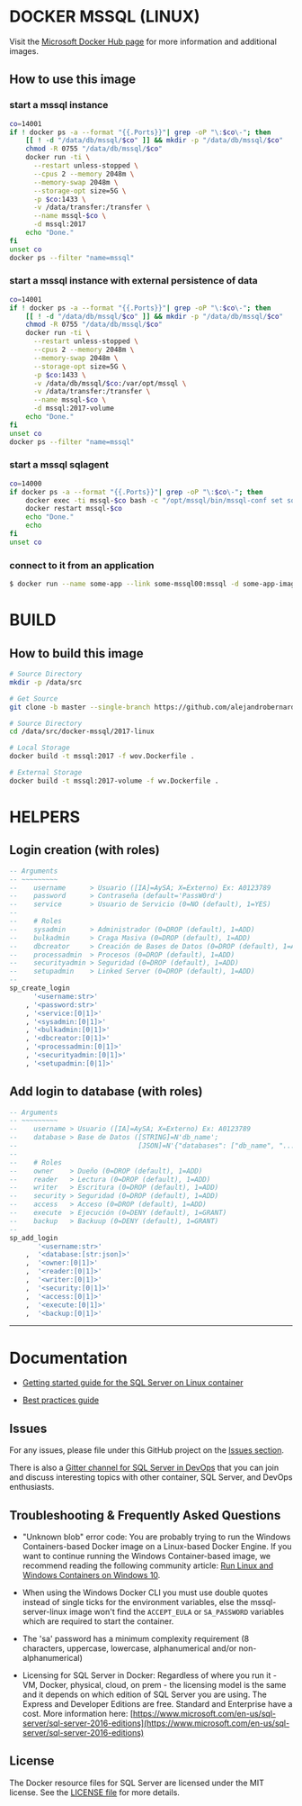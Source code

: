 # DOCKER MSSQL (LINUX)

Visit the [Microsoft Docker Hub page](https://hub.docker.com/u/microsoft) for more information and additional images.

## How to use this image

### start a mssql instance

```bash
co=14001
if ! docker ps -a --format "{{.Ports}}"| grep -oP "\:$co\-"; then
    [[ ! -d "/data/db/mssql/$co" ]] && mkdir -p "/data/db/mssql/$co"
    chmod -R 0755 "/data/db/mssql/$co"
    docker run -ti \
      --restart unless-stopped \
      --cpus 2 --memory 2048m \
      --memory-swap 2048m \
      --storage-opt size=5G \
      -p $co:1433 \
      -v /data/transfer:/transfer \
      --name mssql-$co \
      -d mssql:2017
    echo "Done."
fi
unset co
docker ps --filter "name=mssql"
```

### start a mssql instance with external persistence of data

```bash
co=14001
if ! docker ps -a --format "{{.Ports}}"| grep -oP "\:$co\-"; then
    [[ ! -d "/data/db/mssql/$co" ]] && mkdir -p "/data/db/mssql/$co"
    chmod -R 0755 "/data/db/mssql/$co"
    docker run -ti \
      --restart unless-stopped \
      --cpus 2 --memory 2048m \
      --memory-swap 2048m \
      --storage-opt size=5G \
      -p $co:1433 \
      -v /data/db/mssql/$co:/var/opt/mssql \
      -v /data/transfer:/transfer \
      --name mssql-$co \
      -d mssql:2017-volume
    echo "Done."
fi
unset co
docker ps --filter "name=mssql"
```

### start a mssql sqlagent

```bash
co=14000
if docker ps -a --format "{{.Ports}}"| grep -oP "\:$co\-"; then
    docker exec -ti mssql-$co bash -c "/opt/mssql/bin/mssql-conf set sqlagent.enabled true"
    docker restart mssql-$co
    echo "Done."
    echo
fi
unset co
```

### connect to it from an application

```bash
$ docker run --name some-app --link some-mssql00:mssql -d some-app-image:latest
```

# BUILD

## How to build this image

```bash
# Source Directory
mkdir -p /data/src

# Get Source
git clone -b master --single-branch https://github.com/alejandrobernardis/docker-mssql.git /data/src/docker-mssql

# Source Directory
cd /data/src/docker-mssql/2017-linux

# Local Storage
docker build -t mssql:2017 -f wov.Dockerfile .

# External Storage
docker build -t mssql:2017-volume -f wv.Dockerfile .
```

# HELPERS

## Login creation (with roles)

```sql
-- Arguments
-- ~~~~~~~~~
--    username      > Usuario ([IA]=AySA; X=Externo) Ex: A0123789
--    password      > Contraseña (default='PassW0rd')
--    service       > Usuario de Servicio (0=NO (default), 1=YES)
--
--    # Roles
--    sysadmin      > Administrador (0=DROP (default), 1=ADD)
--    bulkadmin     > Craga Masiva (0=DROP (default), 1=ADD)
--    dbcreator     > Creación de Bases de Datos (0=DROP (default), 1=ADD)
--    processadmin  > Procesos (0=DROP (default), 1=ADD)
--    securityadmin > Seguridad (0=DROP (default), 1=ADD)
--    setupadmin    > Linked Server (0=DROP (default), 1=ADD)
--
sp_create_login
      '<username:str>'
    , '<password:str>'
    , '<service:[0|1]>'
    , '<sysadmin:[0|1]>'
    , '<bulkadmin:[0|1]>'
    , '<dbcreator:[0|1]>'
    , '<processadmin:[0|1]>'
    , '<securityadmin:[0|1]>'
    , '<setupadmin:[0|1]>'
```

## Add login to database (with roles)

```sql
-- Arguments
-- ~~~~~~~~~
--    username > Usuario ([IA]=AySA; X=Externo) Ex: A0123789
--    database > Base de Datos ([STRING]=N'db_name';
--                              [JSON]=N'{"databases": ["db_name", "..."]}')
--
--    # Roles
--    owner    > Dueño (0=DROP (default), 1=ADD)
--    reader   > Lectura (0=DROP (default), 1=ADD)
--    writer   > Escritura (0=DROP (default), 1=ADD)
--    security > Seguridad (0=DROP (default), 1=ADD)
--    access   > Acceso (0=DROP (default), 1=ADD)
--    execute  > Ejecución (0=DENY (default), 1=GRANT)
--    backup   > Backuup (0=DENY (default), 1=GRANT)
--
sp_add_login
       '<username:str>'
    ,  '<database:[str:json]>'
    ,  '<owner:[0|1]>'
    ,  '<reader:[0|1]>'
    ,  '<writer:[0|1]>'
    ,  '<security:[0|1]>'
    ,  '<access:[0|1]>'
    ,  '<execute:[0|1]>'
    ,  '<backup:[0|1]>'

```

---

# Documentation

- [Getting started guide for the SQL Server on Linux container](https://docs.microsoft.com/en-us/sql/linux/quickstart-install-connect-docker)

- [Best practices guide](https://docs.microsoft.com/en-us/sql/linux/sql-server-linux-configure-docker)

## Issues

For any issues, please file under this GitHub project on the [Issues section](https://github.com/Microsoft/mssql-docker/issues).

There is also a [Gitter channel for SQL Server in DevOps](https://gitter.im/Microsoft/mssql-devops?utm_source=share-link&utm_medium=link&utm_campaign=share-link) that you can join and discuss interesting topics with other container, SQL Server, and DevOps enthusiasts.

## Troubleshooting & Frequently Asked Questions

- "Unknown blob" error code: You are probably trying to run the Windows Containers-based Docker image on a Linux-based Docker Engine. If you want to continue running the Windows Container-based image, we recommend reading the following community article: [Run Linux and Windows Containers on Windows 10](https://stefanscherer.github.io/run-linux-and-windows-containers-on-windows-10/).

- When using the Windows Docker CLI you must use double quotes instead of single ticks for the environment variables, else the mssql-server-linux image won't find the `ACCEPT_EULA` or `SA_PASSWORD` variables which are required to start the container.

- The 'sa' password has a minimum complexity requirement (8 characters, uppercase, lowercase, alphanumerical and/or non-alphanumerical)

- Licensing for SQL Server in Docker: Regardless of where you run it - VM, Docker, physical, cloud, on prem - the licensing model is the same and it depends on which edition of SQL Server you are using. The Express and Developer Editions are free. Standard and Enterprise have a cost. More information here: [https://www.microsoft.com/en-us/sql-server/sql-server-2016-editions](https://www.microsoft.com/en-us/sql-server/sql-server-2016-editions)

## License

The Docker resource files for SQL Server are licensed under the MIT license.  See the [LICENSE file](LICENSE) for more details.

